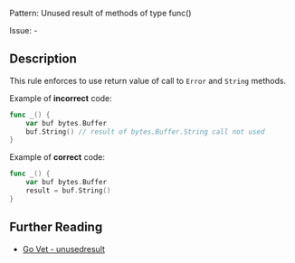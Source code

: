 Pattern: Unused result of methods of type func() 

Issue: -

## Description

This rule enforces to use return value of call to `Error` and `String` methods.


Example of **incorrect** code:

```go
func _() {
	var buf bytes.Buffer
	buf.String() // result of bytes.Buffer.String call not used
}
```

Example of **correct** code:

```go
func _() {
	var buf bytes.Buffer
	result = buf.String()
}
```

## Further Reading

* [Go Vet - unusedresult](https://golang.org/cmd/vet/#hdr-Unused_result_of_certain_function_calls)
